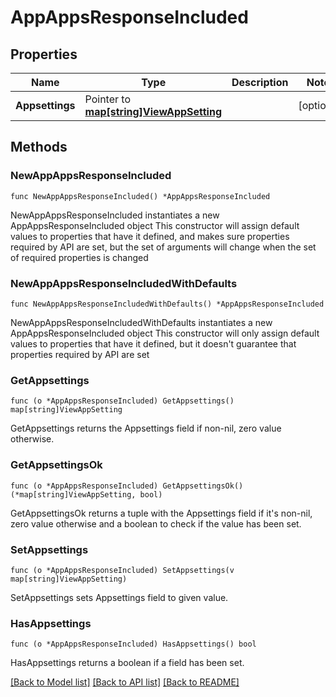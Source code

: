 # AppAppsResponseIncluded

## Properties

Name | Type | Description | Notes
------------ | ------------- | ------------- | -------------
**Appsettings** | Pointer to [**map[string]ViewAppSetting**](ViewAppSetting.md) |  | [optional] 

## Methods

### NewAppAppsResponseIncluded

`func NewAppAppsResponseIncluded() *AppAppsResponseIncluded`

NewAppAppsResponseIncluded instantiates a new AppAppsResponseIncluded object
This constructor will assign default values to properties that have it defined,
and makes sure properties required by API are set, but the set of arguments
will change when the set of required properties is changed

### NewAppAppsResponseIncludedWithDefaults

`func NewAppAppsResponseIncludedWithDefaults() *AppAppsResponseIncluded`

NewAppAppsResponseIncludedWithDefaults instantiates a new AppAppsResponseIncluded object
This constructor will only assign default values to properties that have it defined,
but it doesn't guarantee that properties required by API are set

### GetAppsettings

`func (o *AppAppsResponseIncluded) GetAppsettings() map[string]ViewAppSetting`

GetAppsettings returns the Appsettings field if non-nil, zero value otherwise.

### GetAppsettingsOk

`func (o *AppAppsResponseIncluded) GetAppsettingsOk() (*map[string]ViewAppSetting, bool)`

GetAppsettingsOk returns a tuple with the Appsettings field if it's non-nil, zero value otherwise
and a boolean to check if the value has been set.

### SetAppsettings

`func (o *AppAppsResponseIncluded) SetAppsettings(v map[string]ViewAppSetting)`

SetAppsettings sets Appsettings field to given value.

### HasAppsettings

`func (o *AppAppsResponseIncluded) HasAppsettings() bool`

HasAppsettings returns a boolean if a field has been set.


[[Back to Model list]](../README.md#documentation-for-models) [[Back to API list]](../README.md#documentation-for-api-endpoints) [[Back to README]](../README.md)


